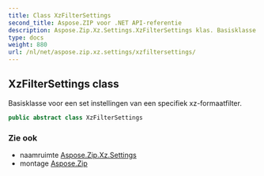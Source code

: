 ```yaml
---
title: Class XzFilterSettings
second_title: Aspose.ZIP voor .NET API-referentie
description: Aspose.Zip.Xz.Settings.XzFilterSettings klas. Basisklasse voor een set instellingen van een specifiek xzformaatfilter.
type: docs
weight: 880
url: /nl/net/aspose.zip.xz.settings/xzfiltersettings/
---
```

## XzFilterSettings class

Basisklasse voor een set instellingen van een specifiek xz-formaatfilter.

```csharp
public abstract class XzFilterSettings
```

### Zie ook

* naamruimte [Aspose.Zip.Xz.Settings](../../aspose.zip.xz.settings/)
* montage [Aspose.Zip](../../)


